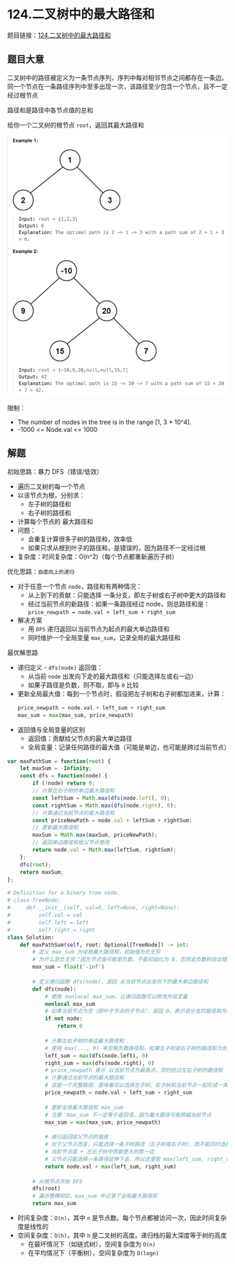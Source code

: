 # 124.二叉树中的最大路径和

题目链接：[124.二叉树中的最大路径和](https://leetcode.cn/problems/binary-tree-maximum-path-sum/)

## 题目大意

二叉树中的路径被定义为一条节点序列，序列中每对相邻节点之间都存在一条边。同一个节点在一条路径序列中至多出现一次，该路径至少包含一个节点，且不一定经过根节点

路径和是路径中各节点值的总和

给你一个二叉树的根节点 `root`，返回其最大路径和 

![alt text](https://github.com/donnapersonal/picx-images-hosting/raw/master/image.3d54kipkek.webp)

限制：
- The number of nodes in the tree is in the range [1, 3 * 10^4].
- -1000 <= Node.val <= 1000

## 解题

初始思路：暴力 DFS（错误/低效）
- 遍历二叉树的每一个节点
- 以该节点为根，分别求：
  - 左子树的路径和
  - 右子树的路径和
- 计算每个节点的 最大路径和
- 问题：
  - 会重复计算很多子树的路径和，效率低
  - 如果只求从根到叶子的路径和，是错误的，因为路径不一定经过根
- 复杂度：时间复杂度：O(n^2)（每个节点都重新遍历子树）

优化思路：`自底向上的递归`
- 对于任意一个节点 `node`，路径和有两种情况：
  - 从上到下的贡献：只能选择 一条分支，即左子树或右子树中更大的路径和
  - 经过当前节点的新路径：如果一条路径经过 node，则总路径和是：`price_newpath = node.val + left_sum + right_sum`
- 解决方案
  - 用 `DFS` 递归返回以当前节点为起点的最大单边路径和
  - 同时维护一个全局变量 `max_sum`，记录全局的最大路径和

最优解思路
- 递归定义 - `dfs(node)` 返回值：
  - 从当前 `node` 出发向下走的最大路径和（只能选择左或右一边）
  - 如果子路径是负数，则不取，即与 `0` 比较
- 更新全局最大值：每到一个节点时，假设把左子树和右子树都加进来，计算：
  ```python
  price_newpath = node.val + left_sum + right_sum
  max_sum = max(max_sum, price_newpath)
  ```
- 返回值与全局变量的区别
  - 返回值：贡献给父节点的最大单边路径
  - 全局变量：记录任何路径的最大值（可能是单边，也可能是跨过当前节点）

```js
var maxPathSum = function(root) {
    let maxSum = -Infinity;
    const dfs = function(node) {
        if (!node) return 0;
        // 计算左右子树的单边最大路径和
        const leftSum = Math.max(dfs(node.left), 0);
        const rightSum = Math.max(dfs(node.right), 0);
        // 计算通过当前节点的最大路径和
        const priceNewPath = node.val + leftSum + rightSum;
        // 更新最大路径和
        maxSum = Math.max(maxSum, priceNewPath);
        // 返回单边路径和给父节点使用
        return node.val + Math.max(leftSum, rightSum);
    };
    dfs(root);
    return maxSum;
};
```
```python
# Definition for a binary tree node.
# class TreeNode:
#     def __init__(self, val=0, left=None, right=None):
#         self.val = val
#         self.left = left
#         self.right = right
class Solution:
    def maxPathSum(self, root: Optional[TreeNode]) -> int:   
        # 定义 max_sum 为全局最大路径和，初始值为负无穷
        # 为什么是负无穷？因为节点值可能是负数，不能初始化为 0，否则全负数树会出错
        max_sum = float('-inf')

        # 定义递归函数 dfs(node)，返回 从当前节点出发向下的最大单边路径和
        def dfs(node):
            # 使用 nonlocal max_sum，让递归函数可以修改外层变量
            nonlocal max_sum
            # 如果当前节点为空（即叶子节点的子节点），返回 0，表示该分支的路径和为零
            if not node:
                return 0
            
            # 计算左右子树的单边最大路径和
            # 使用 max(..., 0) 来忽略负数路径和，如果左子树或右子树的路径和为负数，将其视为 0，即不计入当前路径；这是因为负路径和会降低整体路径和
            left_sum = max(dfs(node.left), 0)
            right_sum = max(dfs(node.right), 0)
            # price_newpath 表示 以当前节点为最高点、同时经过左右子树的路径和
            # 计算通过当前节点的最大路径和
            # 这是一个完整路径，意味着可以选择左子树、右子树和当前节点一起形成一条路径
            price_newpath = node.val + left_sum + right_sum
  
            # 更新全局最大路径和 max_sum
            # 注意：max_sum 不一定等于返回值，因为最大路径可能跨越当前节点
            max_sum = max(max_sum, price_newpath)

            # 递归返回给父节点的值是：
            # 对于父节点而言，只能选择一条子树路径（左子树或右子树），而不能同时选择两条路径（因为路径不能分叉）
            # 当前节点值 + 左右子树中贡献更大的那一边
            # 父节点只能选择一条路径延伸下去，所以这里取 max(left_sum, right_sum)
            return node.val + max(left_sum, right_sum)
        
        # 从根节点开始 DFS
        dfs(root)
        # 遍历整棵树后，max_sum 中记录了全局最大路径和
        return max_sum
```

- 时间复杂度：`O(n)`，其中 `n` 是节点数。每个节点都被访问一次，因此时间复杂度是线性的
- 空间复杂度：`O(h)`，其中 `h` 是二叉树的高度。递归栈的最大深度等于树的高度
  - 在最坏情况下（如链式树），空间复杂度为 `O(n)`
  - 在平均情况下（平衡树），空间复杂度为 `O(logn)`